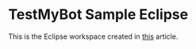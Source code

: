 # TestMyBot Sample Eclipse

This is the Eclipse workspace created in [this](https://chatbotsmagazine.com/5-steps-automated-testing-of-chatbots-in-eclipse-ef4c3dcaf233) article.
